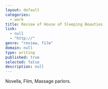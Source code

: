 ```yaml
---
layout: default
categories: 
  - work
title: Review of House of Sleeping Beauties
link: 
  - null
  - "http://"
genre: "review, film"
domain: null
type: writing
published: true
selected: false
description: null
---
```


Novella, Film, Massage parlors.